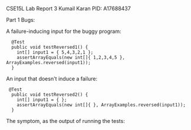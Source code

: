 CSE15L Lab Report 3 
Kumail Karan 
PID: A17688437

Part 1 Bugs:

A failure-inducing input for the buggy program:
```
  @Test
  public void testReversed1() {
    int[] input1 = { 5,4,3,2,1 };
    assertArrayEquals(new int[]{ 1,2,3,4,5 }, ArrayExamples.reversed(input1));
  }
```
An input that doesn't induce a failure:
```
 @Test
  public void testReversed2() {
    int[] input1 = { };
    assertArrayEquals(new int[]{ }, ArrayExamples.reversed(input1));
  }
```
The symptom, as the output of running the tests:
